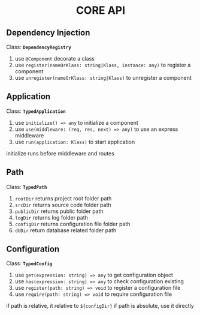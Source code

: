 <h1 align="center">CORE API</h1>

## Dependency Injection

Class: <b>`DependencyRegistry`</b>

1. use `@Component` decorate a class
2. use `register(nameOrKlass: string|Klass, instance: any)` to register a component
3. use `unregister(nameOrKlass: string|Klass)` to unregister a component

## Application

Class: <b>`TypedApplication`</b>

1. use `initialize() => any` to initialize a component
2. use `use(middleware: (req, res, next) => any)` to use an express middleware
2. use `run(application: Klass)` to start application

initialize runs before middleware and routes

## Path

Class: <b>`TypedPath`</b>

1. `rootDir` returns project root folder path
2. `srcDir` returns source code folder path
3. `publicDir` returns public folder path
4. `logDir` returns log folder path
5. `configDir` returns configuration file folder path
6. `dbDir` return database related folder path

## Configuration

Class: <b>`TypedConfig`</b>

1. use `get(expression: string) => any` to get configuration object
2. use `has(expression: string) => any` to check configuration existing
3. use `register(path: string) => void` to register a configuration file
4. use `require(path: string) => void` to require configuration file 

if path is relative, it relative to `${configDir}`
if path is absolute, use it directly





